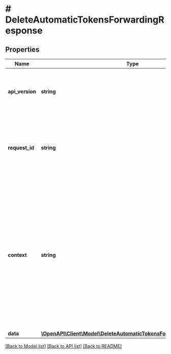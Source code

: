 # # DeleteAutomaticTokensForwardingResponse

## Properties

Name | Type | Description | Notes
------------ | ------------- | ------------- | -------------
**api_version** | **string** | Specifies the version of the API that incorporates this endpoint. |
**request_id** | **string** | Defines the ID of the request. The &#x60;requestId&#x60; is generated by Crypto APIs and it&#39;s unique for every request. |
**context** | **string** | In batch situations the user can use the context to correlate responses with requests. This property is present regardless of whether the response was successful or returned as an error. &#x60;context&#x60; is specified by the user. | [optional]
**data** | [**\OpenAPI\Client\Model\DeleteAutomaticTokensForwardingResponseData**](DeleteAutomaticTokensForwardingResponseData.md) |  |

[[Back to Model list]](../../README.md#models) [[Back to API list]](../../README.md#endpoints) [[Back to README]](../../README.md)
